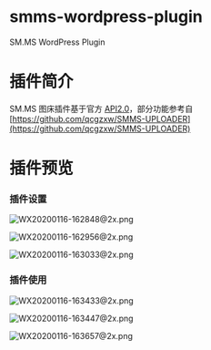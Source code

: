 # smms-wordpress-plugin
SM.MS WordPress Plugin

# 插件简介

SM.MS 图床插件基于官方 [API2.0](https://doc.sm.ms/)，部分功能参考自 [https://github.com/qcgzxw/SMMS-UPLOADER](https://github.com/qcgzxw/SMMS-UPLOADER)

# 插件预览

### 插件设置

![WX20200116-162848@2x.png](https://i.loli.net/2020/01/16/EAQ7sNg9Tq5eRbf.png)

![WX20200116-162956@2x.png](https://i.loli.net/2020/01/16/9PYq3uDoFtcOSAi.png)

![WX20200116-163033@2x.png](https://i.loli.net/2020/01/16/qMjwQWkJtFBvix2.png)

### 插件使用

![WX20200116-163433@2x.png](https://i.loli.net/2020/01/16/Rf8THpiadBC5VYJ.png)

![WX20200116-163447@2x.png](https://i.loli.net/2020/01/16/mWray5lS8VjkIUM.png)

![WX20200116-163657@2x.png](https://i.loli.net/2020/01/16/k8SeBqTurM19Xy4.png)